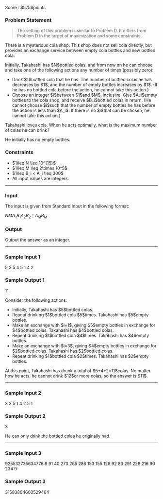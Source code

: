 
<div>

<span>

<span>

<p>
Score : $575$points
</p>

<div>

<section>

### **Problem Statement**

<blockquote>

<p>
The setting of this problem is similar to Problem D. It differs from Problem D in the target of maximization and some constraints.
</p>

</blockquote>

<p>
There is a mysterious cola shop.
This shop does not sell cola directly, but provides an exchange service between empty cola bottles and new bottled cola.
</p>

<p>
Initially, Takahashi has $N$bottled colas, and from now on he can choose and take one of the following actions any number of times (possibly zero):
</p>

<ul>

<li>
Drink $1$bottled cola that he has. The number of bottled colas he has decreases by $1$, and the number of empty bottles increases by $1$.
(If he has no bottled cola before the action, he cannot take this action.)
</li>

<li>
Choose an integer $i$between $1$and $M$, inclusive. Give $A_i$empty bottles to the cola shop, and receive $B_i$bottled colas in return.
(He cannot choose $i$such that the number of empty bottles he has before the action is less than $A_i$.
If there is no $i$that can be chosen, he cannot take this action.)
</li>

</ul>

<p>
Takahashi loves cola. When he acts optimally, what is the maximum number of colas he can drink?
</p>

<p>
He initially has no empty bottles.
</p>

</section>

</div>

<div>

<section>

### **Constraints**

<ul>

<li>
$1\leq N \leq 10^{15}$
</li>

<li>
$1\leq M \leq 2\times 10^5$
</li>

<li>
$1\leq B_i < A_i \leq 300$
</li>

<li>
All input values are integers.
</li>

</ul>

</section>

</div>

---

<div>

<div>

<section>

### **Input**

<p>
The input is given from Standard Input in the following format:
</p>

<div>

$N$$M$$A_1$$B_1$$A_2$$B_2$$\vdots$$A_M$$B_M$
</div>

</section>

</div>

<div>

<section>

### **Output**

<p>
Output the answer as an integer.
</p>

</section>

</div>

</div>

---

<div>

<section>

### **Sample Input 1**

<div>

5 3
5 4
5 1
4 2

</div>

</section>

</div>

<div>

<section>

### **Sample Output 1**

<div>

11

</div>

<p>
Consider the following actions:
</p>

<ul>

<li>
Initially, Takahashi has $5$bottled colas.
</li>

<li>
Repeat drinking $1$bottled cola $5$times. Takahashi has $5$empty bottles.
</li>

<li>
Make an exchange with $i=1$, giving $5$empty bottles in exchange for $4$bottled colas. Takahashi has $4$bottled colas.
</li>

<li>
Repeat drinking $1$bottled cola $4$times. Takahashi has $4$empty bottles.
</li>

<li>
Make an exchange with $i=3$, giving $4$empty bottles in exchange for $2$bottled colas. Takahashi has $2$bottled colas.
</li>

<li>
Repeat drinking $1$bottled cola $2$times. Takahashi has $2$empty bottles.
</li>

</ul>

<p>
At this point, Takahashi has drunk a total of $5+4+2=11$colas.
No matter how he acts, he cannot drink $12$or more colas, so the answer is $11$.
</p>

</section>

</div>

---

<div>

<section>

### **Sample Input 2**

<div>

3 3
5 1
4 2
5 1

</div>

</section>

</div>

<div>

<section>

### **Sample Output 2**

<div>

3

</div>

<p>
He can only drink the bottled colas he originally had.
</p>

</section>

</div>

---

<div>

<section>

### **Sample Input 3**

<div>

925532735634776 8
91 40
273 265
286 153
155 126
92 83
291 228
216 90
234 9

</div>

</section>

</div>

<div>

<section>

### **Sample Output 3**

<div>

31583804603529464

</div>

</section>

</div>

</span>

</span>

</div>
